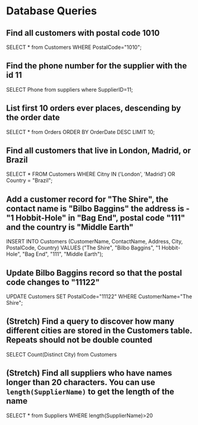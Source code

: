 # Database Queries

## Find all customers with postal code 1010

SELECT * from Customers WHERE PostalCode="1010";

## Find the phone number for the supplier with the id 11

SELECT Phone from suppliers where SupplierID=11;

## List first 10 orders ever places, descending by the order date

SELECT * from Orders ORDER BY OrderDate DESC LIMIT 10;

## Find all customers that live in London, Madrid, or Brazil

SELECT * FROM Customers WHERE Citny IN ('London', 'Madrid') OR Country = "Brazil";

## Add a customer record for "The Shire", the contact name is "Bilbo Baggins" the address is -"1 Hobbit-Hole" in "Bag End", postal code "111" and the country is "Middle Earth"

INSERT INTO Customers (CustomerName, ContactName, Address, City, PostalCode, Country) VALUES ("The Shire", "Bilbo Baggins", "1 Hobbit-Hole", "Bag End", "111", "Middle Earth");

## Update Bilbo Baggins record so that the postal code changes to "11122"

UPDATE Customers SET PostalCode="11122" WHERE CustomerName="The Shire";

## (Stretch) Find a query to discover how many different cities are stored in the Customers table. Repeats should not be double counted

SELECT Count(Distinct City) from Customers 

## (Stretch) Find all suppliers who have names longer than 20 characters. You can use `length(SupplierName)` to get the length of the name

SELECT * from Suppliers WHERE length(SupplierName)>20







